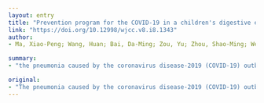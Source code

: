 ```yaml
---
layout: entry
title: "Prevention program for the COVID-19 in a children's digestive endoscopy center"
link: "https://doi.org/10.12998/wjcc.v8.i8.1343"
author:
- Ma, Xiao-Peng; Wang, Huan; Bai, Da-Ming; Zou, Yu; Zhou, Shao-Ming; Wen, Fei-Qiu; Dai, Dong-Ling

summary:
- "the pneumonia caused by the coronavirus disease-2019 (COVID-19) outbreak in Wuhan, China constitutes a public health emergency of international concern. People of all ages are vulnerable to this virus, including children. Digestive endoscopy is an invasive procedure during which children cannot wear masks. The digestive endoscoscopy center is a relatively high-risk area for COVID19 infection."

original:
- "The pneumonia caused by the coronavirus disease-2019 (COVID-19) outbreak in Wuhan, China constitutes a public health emergency of international concern. The gastrointestinal symptoms of vomiting, diarrhea and abdominal pain and the detection of COVID-19 nucleic acid from fecal specimens in a small number of patients suggest the possibility of transmission via the gastrointestinal tract. People of all ages are vulnerable to this virus, including children. Digestive endoscopy is an invasive procedure during which children cannot wear masks; therefore, they have higher risks of exposure to COVID-19, and the digestive endoscopy center is a relatively high-risk area for COVID-19 infection. Based on these factors and in combination with related policies and regulations, a prevention and control program for the COVID-19 pneumonia in a children's digestive endoscopy center was established to prevent the COVID-19 nosocomial infection."
---
```


